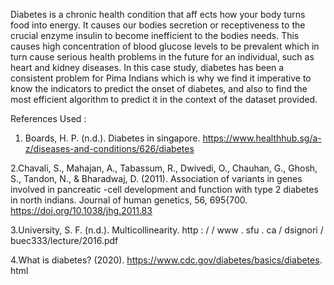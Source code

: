 Diabetes is a chronic health condition that aff ects how your body turns food into energy. It causes our bodies secretion or receptiveness to the crucial enzyme insulin to become inefficient to the bodies needs. This causes high concentration of blood glucose levels to be prevalent which in turn cause serious health problems in the future for an individual, such as heart and kidney diseases. In this case study, diabetes has been a consistent problem for Pima Indians which is why we find it imperative to know the indicators to predict the onset of diabetes, and also to find the most efficient algorithm to predict it in the context of the dataset provided. 

References Used :

1. Boards, H. P. (n.d.). Diabetes in singapore. https://www.healthhub.sg/a-z/diseases-and-conditions/626/diabetes

2.Chavali, S., Mahajan, A., Tabassum, R., Dwivedi, O., Chauhan, G., Ghosh, S., Tandon, N., & Bharadwaj, D. (2011). Association of variants in genes involved in pancreatic -cell development and function with type 2 diabetes in north indians. Journal of human genetics, 56, 695{700. https://doi.org/10.1038/jhg.2011.83

3.University, S. F. (n.d.). Multicollinearity. http : / / www . sfu . ca / dsignori / buec333/lecture/2016.pdf

4.What is diabetes? (2020). https://www.cdc.gov/diabetes/basics/diabetes. html


